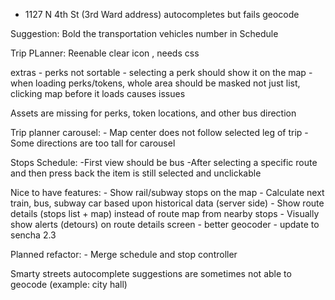 - 1127 N 4th St (3rd Ward address) autocompletes but fails geocode

Suggestion: Bold the transportation vehicles number in Schedule

Trip PLanner:
Reenable clear icon , needs css

extras
	- perks not sortable
	- selecting a perk should show it on the map
	- when loading perks/tokens, whole area should be masked not just list, clicking map before it loads causes issues

Assets are missing for perks, token locations, and other bus direction

Trip planner carousel:
	- Map center does not follow selected leg of trip
	- Some directions are too tall for carousel


Stops Schedule:
	-First view should be bus
	-After selecting a specific route and then press back the item is still selected and unclickable

Nice to have features:
	- Show rail/subway stops on the map
	- Calculate next train, bus, subway car based upon historical data (server side)
	- Show route details (stops list + map) instead of route map from nearby stops
	- Visually show alerts (detours) on route details screen
	- better geocoder
	- update to sencha 2.3

Planned refactor:
	- Merge schedule and stop controller

Smarty streets autocomplete suggestions are sometimes not able to geocode (example: city hall)